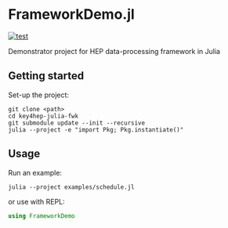 # FrameworkDemo.jl

[![test](https://github.com/key4hep/key4hep-julia-fwk/actions/workflows/test.yml/badge.svg)](https://github.com/key4hep/key4hep-julia-fwk/actions/workflows/test.yml)

Demonstrator project for HEP data-processing framework in Julia


## Getting started

Set-up the project:

```
git clone <path>
cd key4hep-julia-fwk
git submodule update --init --recursive
julia --project -e "import Pkg; Pkg.instantiate()"
```

## Usage

Run an example:

```
julia --project examples/schedule.jl
```

or use with REPL:

```julia
using FrameworkDemo
```
